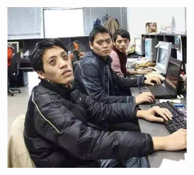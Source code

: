 ![Programmers](https://github.com/skybird23333/skybird23333/blob/main/D568FC8D-49CC-4F14-A41A-E0B49B60C93A.jpeg)
